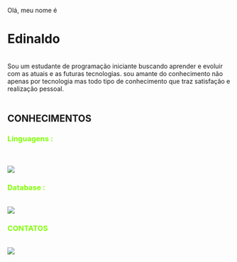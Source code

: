   Olá, meu nome é<h1>Edinaldo</h1>
    <br>
    Sou um estudante de programação iniciante buscando aprender e evoluir com as atuais e as futuras tecnologias.
    sou amante do conhecimento não apenas por tecnologia mas todo tipo de conhecimento que traz satisfação e realização pessoal.
    <br>
    <br>
    <h2>CONHECIMENTOS</h2>
    <h3 style="color: chartreuse;">Linguagens :</h3>
    <br>
    <br>
     <img src="https://img.shields.io/badge/Java-ED8B00?style=for-the-badge&logo=java&logoColor=white"/>
     <br>
   <h3 style="color: chartreuse;">Database :</h3>
    <br>
     <img src="https://img.shields.io/badge/Microsoft%20SQL%20Server-CC2927?style=for-thebadge&logo=microsoft%20sql%20server&logoColor=white"/>
    <br>
   <h3 style="color: chartreuse;">CONTATOS</h3>
   <br>
     <img src="https://img.shields.io/badge/LinkedIn-0077B5?style=for-the-badge&logo=linkedin&logoColor=white"/>
   
   
  
 


